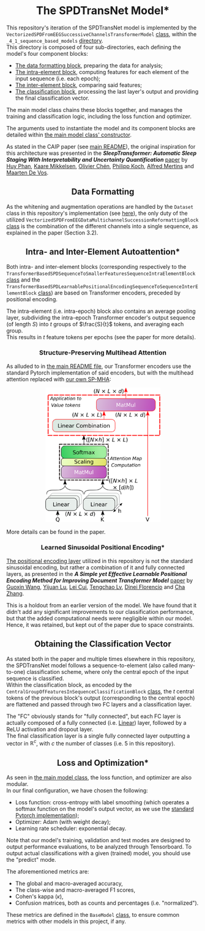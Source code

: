 <h1 style="text-align: center;">The SPDTransNet Model*</h1>

This repository's iteration of the SPDTransNet model is implemented by the
`VectorizedSPDFromEEGSuccessiveChannelsTransformerModel` [class](../../_4_models/_4_1_sequence_based_models/VectorizedSPDFromEEGSuccessiveChannelsTransformerModel.py),
within the `_4_1_sequence_based_models` [directory](../../_4_models/_4_1_sequence_based_models).  
This directory is composed of four sub-directories, each defining the model's four component blocks:
- [The data formatting block](../../_4_models/_4_1_sequence_based_models/data_formatting_block), preparing the data for
analysis;
- [The intra-element block](../../_4_models/_4_1_sequence_based_models/intra_element_block), computing features for each
element of the input sequence (i.e. each epoch);
- [The inter-element block](../../_4_models/_4_1_sequence_based_models/inter_element_block), comparing said features;
- [The classification block](../../_4_models/_4_1_sequence_based_models/classification_block), processing the last
layer's output and providing the final classification vector.

The main model class chains these blocks together, and manages the training and classification logic, including the loss
function and optimizer.

The arguments used to instantiate the model and its component blocks are detailed within
[the main model class' constructor](../../_4_models/_4_1_sequence_based_models/VectorizedSPDFromEEGSuccessiveChannelsTransformerModel.py).

As stated in the CAIP paper (see [main README](../../README.md#SPMHA)), the original inspiration for this architecture
was presented in the ***SleepTransformer: Automatic Sleep Staging With Interpretability and Uncertainty Quantification***
[paper](https://www.doi.org/10.1109/TBME.2022.3147187) by [Huy Phan](https://orcid.org/0000-0003-4096-785X),
[Kaare Mikkelsen](https://orcid.org/0000-0002-7360-8629), [Olivier Chén](https://orcid.org/0000-0002-5696-3127),
[Philipp Koch](https://www.isip.uni-luebeck.de/people/philipp-koch),
[Alfred Mertins](https://orcid.org/0000-0001-5718-577X) and [Maarten De Vos](https://orcid.org/0000-0002-3482-5145).

<h2 style="text-align: center;">Data Formatting</h2>

As the whitening and augmentation operations are handled by the `Dataset` class in this repository's implementation
(see [here](./2%20-%20From%20Signals%20To%20SPD%20Matrices%20To%20Tokens.md#dataset_processing)), the only duty of the
utilized `VectorizedSPDFromEEGDataMultichannelSuccessionReformattingBlock`
[class](../../_4_models/_4_1_sequence_based_models/data_formatting_block/SPD_from_EEG_data_reformatting/VectorizedSPDFromEEGDataMultichannelSuccessionReformattingBlock.py)
is the combination of the different channels into a single sequence, as explained in the paper (Section 3.2).

<h2 style="text-align: center;">Intra- and Inter-Element Autoattention*</h2>

Both intra- and inter-element blocks (corresponding respectively to the 
`TransformerBasedSPDSequenceToSmallerFeaturesSequenceIntraElementBlock`
[class](_4_models/_4_1_sequence_based_models/intra_element_block/Transformer_based_feature_extraction/TransformerBasedSPDSequenceToSmallerFeaturesSequenceIntraElementBlock.py)
and the `TransformerBasedSPDLearnablePositionalEncodingSequenceToSequenceInterElementBlock`
[class](_4_models/_4_1_sequence_based_models/inter_element_block/Transformer_based_feature_comparison/TransformerBasedSPDLearnablePositionalEncodingSequenceToSequenceInterElementBlock.py))
are based on Transformer encoders, preceded by positional encoding.

The intra-element (i.e. intra-epoch) block also contains an average pooling layer, subdividing the intra-epoch Transformer
encoder's output sequence (of length $S$) into $t$ groups of $\frac{S}{t}$ tokens, and averaging each group.  
This results in $t$ feature tokens per epochs (see the paper for more details).

<h3 style="text-align: center;">Structure-Preserving Multihead Attention</h3>

As alluded to in [the main README file](../../README.md#SPMHA), our Transformer encoders use the standard Pytorch
implementation of said encoders, but with the multihead attention replaced with
[our own SP-MHA](../../_4_models/_4_1_sequence_based_models/intra_element_block/Transformer_based_feature_extraction/layers/StructurePreservingMultiheadAttention.py):

<div style="text-align: center;"><img src="./extras/spd_preserving_multihead_attention_v2.png" alt="The SP-MHA architecture" width="300"/></div>

More details can be found in the paper.

<h3 style="text-align: center;">Learned Sinusoidal Positional Encoding*</h3>

[The positional encoding layer](../../_4_models/_4_1_sequence_based_models/intra_element_block/Transformer_based_feature_extraction/layers/LearnableSinusoidalPositionalEncodingLayer.py)
utilized in this repository is not the standard sinusoidal encoding, but rather a combination of it and fully connected
layers, as presented in the
***A Simple yet Effective Learnable Positional Encoding Method for Improving Document Transformer Model***
[paper](https://aclanthology.org/2022.findings-aacl.42/) by [Guoxin Wang](https://aclanthology.org/people/g/guoxin-wang/),
[Yijuan Lu](https://aclanthology.org/people/y/yijuan-lu/), [Lei Cui](https://aclanthology.org/people/l/lei-cui/),
[Tengchao Lv](https://aclanthology.org/people/t/tengchao-lv/), [Dinei Florencio](https://aclanthology.org/people/d/dinei-florencio/)
and [Cha Zhang](https://aclanthology.org/people/c/cha-zhang/).

This is a holdout from an earlier version of the model. We have found that it didn't add any significant improvements to
our classification performance, but that the added computational needs were negligible within our model. Hence, it was
retained, but kept out of the paper due to space constraints.

<h2 style="text-align: center;">Obtaining the Classification Vector</h2>

As stated both in the paper and multiple times elsewhere in this repository, the SPDTransNet model follows a
sequence-to-element (also called many-to-one) classification scheme, where only the central epoch of the input sequence
is classified.  
Within the classification block, as encoded by the `CentralGroupOfFeaturesInSequenceClassificationBlock`
[class](_4_models/_4_1_sequence_based_models/classification_block/classification_from_sequence_central_feature/CentralGroupOfFeaturesInSequenceClassificationBlock.py),
the $t$ central tokens of the previous block's output (corresponding to the central epoch) are flattened and passed
through two FC layers and a classification layer.

The "FC" obviously stands for "fully connected", but each FC layer is actually composed of a fully connected (i.e.
[Linear](https://pytorch.org/docs/1.11/generated/torch.nn.Linear.html?highlight=linear#torch.nn.Linear)) layer, followed
by a ReLU activation and dropout layer.  
The final classification layer is a single fully connected layer outputting a vector in $\mathbb{R}^c$, with $c$ the
number of classes (i.e. 5 in this repository).

<h2 style="text-align: center;">Loss and Optimization*</h2>

As seen in [the main model class](../../_4_models/_4_1_sequence_based_models/VectorizedSPDFromEEGSuccessiveChannelsTransformerModel.py),
the loss function, and optimizer are also modular.  
In our final configuration, we have chosen the following:
- Loss function: cross-entropy with label smoothing (which operates a softmax function on the model's output vector, as
we use the [standard Pytorch implementation](https://pytorch.org/docs/1.11/generated/torch.nn.CrossEntropyLoss.html));
- Optimizer: Adam (with weight decay);
- Learning rate scheduler: exponential decay.

Note that our model's training, validation and test modes are designed to output performance evaluations, to be analyzed
through Tensorboard. To output actual classifications with a given (trained) model, you should use the "predict" mode.  

The aforementioned metrics are:
- The global and macro-averaged accuracy,
- The class-wise and macro-averaged F1 scores,
- Cohen's kappa ($\kappa$),
- Confusion matrices, both as counts and percentages (i.e. "normalized").

These metrics are defined in the `BaseModel` [class](../../_4_models/BaseModel.py), to ensure common metrics with other
models in this project, if any.